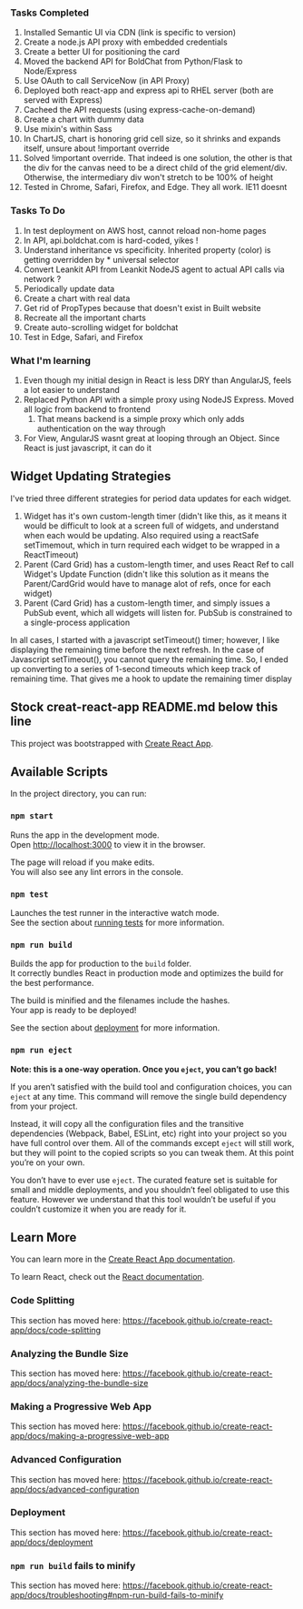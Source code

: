### Tasks Completed

1. Installed Semantic UI via CDN (link is specific to version)
1. Create a node.js API proxy with embedded credentials
1. Create a better UI for positioning the card
1. Moved the backend API for BoldChat from Python/Flask to Node/Express
1. Use OAuth to call ServiceNow (in API Proxy)
1. Deployed both react-app and express api to RHEL server (both are served with Express)
1. Cacheed the API requests (using express-cache-on-demand)
1. Create a chart with dummy data
1. Use mixin's within Sass
1. In ChartJS, chart is honoring grid cell size, so it shrinks and expands itself, unsure about !important override
1. Solved !important override. That indeed is one solution, the other is that the div for the canvas need to be a direct child of the grid element/div. Otherwise, the intermediary div won't stretch to be 100% of height
1. Tested in Chrome, Safari, Firefox, and Edge. They all work. IE11 doesnt

### Tasks To Do

1. In test deployment on AWS host, cannot reload non-home pages
1. In API, api.boldchat.com is hard-coded, yikes !
1. Understand inheritance vs specificity. Inherited property (color) is getting overridden by \* universal selector
1. Convert Leankit API from Leankit NodeJS agent to actual API calls via network ?
1. Periodically update data
1. Create a chart with real data
1. Get rid of PropTypes because that doesn't exist in Built website
1. Recreate all the important charts
1. Create auto-scrolling widget for boldchat
1. Test in Edge, Safari, and Firefox

### What I'm learning

1. Even though my initial design in React is less DRY than AngularJS, feels a lot easier to understand
1. Replaced Python API with a simple proxy using NodeJS Express. Moved all logic from backend to frontend
    1. That means backend is a simple proxy which only adds authentication on the way through
1. For View, AngularJS wasnt great at looping through an Object. Since React is just javascript, it can do it

## Widget Updating Strategies

I've tried three different strategies for period data updates for each widget.

1. Widget has it's own custom-length timer (didn't like this, as it means it would be difficult to look at a screen full of widgets, and understand when each would be updating. Also required using a reactSafe setTimemout, which in turn required each widget to be wrapped in a ReactTimeout)
1. Parent (Card Grid) has a custom-length timer, and uses React Ref to call Widget's Update Function (didn't like this solution as it means the Parent/CardGrid would have to manage alot of refs, once for each widget)
1. Parent (Card Grid) has a custom-length timer, and simply issues a PubSub event, which all widgets will listen for. PubSub is constrained to a single-process application

In all cases, I started with a javascript setTimeout() timer; however, I like displaying the remaining time before the next refresh. In the case of Javascript setTimeout(), you cannot query the remaining time. So, I ended up converting to a series of 1-second timeouts which keep track of remaining time. That gives me a hook to update the remaining timer display

## Stock creat-react-app README.md below this line

This project was bootstrapped with [Create React App](https://github.com/facebook/create-react-app).

## Available Scripts

In the project directory, you can run:

### `npm start`

Runs the app in the development mode.<br>
Open [http://localhost:3000](http://localhost:3000) to view it in the browser.

The page will reload if you make edits.<br>
You will also see any lint errors in the console.

### `npm test`

Launches the test runner in the interactive watch mode.<br>
See the section about [running tests](https://facebook.github.io/create-react-app/docs/running-tests) for more information.

### `npm run build`

Builds the app for production to the `build` folder.<br>
It correctly bundles React in production mode and optimizes the build for the best performance.

The build is minified and the filenames include the hashes.<br>
Your app is ready to be deployed!

See the section about [deployment](https://facebook.github.io/create-react-app/docs/deployment) for more information.

### `npm run eject`

**Note: this is a one-way operation. Once you `eject`, you can’t go back!**

If you aren’t satisfied with the build tool and configuration choices, you can `eject` at any time. This command will remove the single build dependency from your project.

Instead, it will copy all the configuration files and the transitive dependencies (Webpack, Babel, ESLint, etc) right into your project so you have full control over them. All of the commands except `eject` will still work, but they will point to the copied scripts so you can tweak them. At this point you’re on your own.

You don’t have to ever use `eject`. The curated feature set is suitable for small and middle deployments, and you shouldn’t feel obligated to use this feature. However we understand that this tool wouldn’t be useful if you couldn’t customize it when you are ready for it.

## Learn More

You can learn more in the [Create React App documentation](https://facebook.github.io/create-react-app/docs/getting-started).

To learn React, check out the [React documentation](https://reactjs.org/).

### Code Splitting

This section has moved here: https://facebook.github.io/create-react-app/docs/code-splitting

### Analyzing the Bundle Size

This section has moved here: https://facebook.github.io/create-react-app/docs/analyzing-the-bundle-size

### Making a Progressive Web App

This section has moved here: https://facebook.github.io/create-react-app/docs/making-a-progressive-web-app

### Advanced Configuration

This section has moved here: https://facebook.github.io/create-react-app/docs/advanced-configuration

### Deployment

This section has moved here: https://facebook.github.io/create-react-app/docs/deployment

### `npm run build` fails to minify

This section has moved here: https://facebook.github.io/create-react-app/docs/troubleshooting#npm-run-build-fails-to-minify
